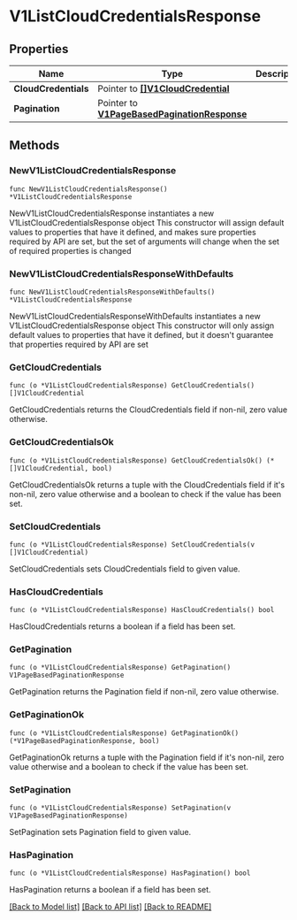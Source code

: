 # V1ListCloudCredentialsResponse

## Properties

Name | Type | Description | Notes
------------ | ------------- | ------------- | -------------
**CloudCredentials** | Pointer to [**[]V1CloudCredential**](V1CloudCredential.md) |  | [optional] 
**Pagination** | Pointer to [**V1PageBasedPaginationResponse**](V1PageBasedPaginationResponse.md) |  | [optional] 

## Methods

### NewV1ListCloudCredentialsResponse

`func NewV1ListCloudCredentialsResponse() *V1ListCloudCredentialsResponse`

NewV1ListCloudCredentialsResponse instantiates a new V1ListCloudCredentialsResponse object
This constructor will assign default values to properties that have it defined,
and makes sure properties required by API are set, but the set of arguments
will change when the set of required properties is changed

### NewV1ListCloudCredentialsResponseWithDefaults

`func NewV1ListCloudCredentialsResponseWithDefaults() *V1ListCloudCredentialsResponse`

NewV1ListCloudCredentialsResponseWithDefaults instantiates a new V1ListCloudCredentialsResponse object
This constructor will only assign default values to properties that have it defined,
but it doesn't guarantee that properties required by API are set

### GetCloudCredentials

`func (o *V1ListCloudCredentialsResponse) GetCloudCredentials() []V1CloudCredential`

GetCloudCredentials returns the CloudCredentials field if non-nil, zero value otherwise.

### GetCloudCredentialsOk

`func (o *V1ListCloudCredentialsResponse) GetCloudCredentialsOk() (*[]V1CloudCredential, bool)`

GetCloudCredentialsOk returns a tuple with the CloudCredentials field if it's non-nil, zero value otherwise
and a boolean to check if the value has been set.

### SetCloudCredentials

`func (o *V1ListCloudCredentialsResponse) SetCloudCredentials(v []V1CloudCredential)`

SetCloudCredentials sets CloudCredentials field to given value.

### HasCloudCredentials

`func (o *V1ListCloudCredentialsResponse) HasCloudCredentials() bool`

HasCloudCredentials returns a boolean if a field has been set.

### GetPagination

`func (o *V1ListCloudCredentialsResponse) GetPagination() V1PageBasedPaginationResponse`

GetPagination returns the Pagination field if non-nil, zero value otherwise.

### GetPaginationOk

`func (o *V1ListCloudCredentialsResponse) GetPaginationOk() (*V1PageBasedPaginationResponse, bool)`

GetPaginationOk returns a tuple with the Pagination field if it's non-nil, zero value otherwise
and a boolean to check if the value has been set.

### SetPagination

`func (o *V1ListCloudCredentialsResponse) SetPagination(v V1PageBasedPaginationResponse)`

SetPagination sets Pagination field to given value.

### HasPagination

`func (o *V1ListCloudCredentialsResponse) HasPagination() bool`

HasPagination returns a boolean if a field has been set.


[[Back to Model list]](../README.md#documentation-for-models) [[Back to API list]](../README.md#documentation-for-api-endpoints) [[Back to README]](../README.md)


